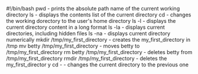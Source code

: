 #!/bin/bash
pwd - prints the absolute path name of the current working directory
ls - displays the contents list of the current directory
cd - changes the working dorectory to the user's home directory
ls -l - displays the current directory content in a long format
ls -la - displays current directories, including hidden files
ls -na - displays current directory numerically
mkdir /tmp/my_first_directory - creates the my_first_directory in /tmp
mv betty /tmp/my_first_directory - moves betty to /tmp/my_first_directory
rm betty /tmp/my_first_directory - deletes betty from /tmp/my_first_directory
rmdir /tmp/my_first_directory - deletes the my_first_director
y
cd - - changes the current directory to the previous one
